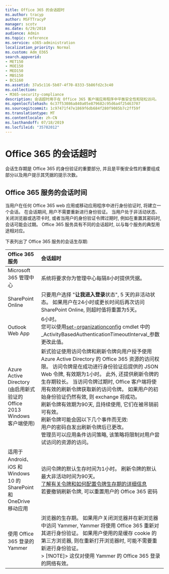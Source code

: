 ```yaml
---
title: Office 365 的会话超时
ms.author: tracyp
author: MSFTTracyP
manager: scotv
ms.date: 6/29/2018
audience: Admin
ms.topic: reference
ms.service: o365-administration
localization_priority: Normal
ms.custom: Adm_O365
search.appverid:
- MET150
- MOE150
- MED150
- MBS150
- BCS160
ms.assetid: 37a5c116-5b07-4f70-8333-5b86fd2c3c40
ms.collection:
- M365-security-compliance
description: 会话超时用于在 Office 365 客户端应用程序中平衡安全性和轻松访问。
ms.openlocfilehash: 6c37f53086a840a05e879682c95d6a4f25463707
ms.sourcegitcommit: 1c97471f47e1869f6db684f280f9085b7c2ff59f
ms.translationtype: MT
ms.contentlocale: zh-CN
ms.lasthandoff: 07/18/2019
ms.locfileid: "35782012"
---
```

# <a name="session-timeouts-for-office-365"></a>Office 365 的会话超时

会话生存期是 Office 365 的身份验证的重要部分, 并且是平衡安全性的重要组成部分以及用户提示其凭据的提示次数。
  
## <a name="session-times-for-office-365-services"></a>Office 365 服务的会话时间

当用户在任何 Office 365 web 应用或移动应用程序中进行身份验证时, 将建立一个会话。 在会话期间, 用户不需要重新进行身份验证。 当用户处于非活动状态、关闭浏览器或选项卡时, 或者当用户的身份验证令牌过期时, 例如在重置其密码时, 会话可能会过期。 Office 365 服务具有不同的会话超时, 以与每个服务的典型用途相对应。
  
下表列出了 Office 365 服务的会话生存期:
  
|**Office 365 服务**|**会话超时**|
|:-----|:-----|
|Microsoft 365 管理中心  <br/> |系统将要求你为管理中心每隔8小时提供凭据。  <br/> |
|SharePoint Online  <br/> |只要用户选择 "**让我进入登录**状态", 5 天的非活动状态。 如果用户在24小时或更长时间后再次访问 SharePoint Online, 则超时值将重置为5天。  <br/> |
|Outlook Web App  <br/> |6小时。  <br/> 您可以使用[set-organizationconfig](https://go.microsoft.com/fwlink/p/?LinkId=615378) cmdlet 中的_ActivityBasedAuthenticationTimeoutInterval_参数更改此值。  <br/> |
|Azure Active Directory  <br/> (由启用新式验证的 Office 2013 Windows 客户端使用)  <br/> | 新式验证使用访问令牌和刷新令牌向用户授予使用 Azure Active Directory 的 Office 365 资源的访问权限。 访问令牌是在成功进行身份验证后提供的 JSON Web 令牌, 有效期为1小时。 此外, 还提供刷新令牌的生存期较长。 当访问令牌过期时, Office 客户端将使用有效的刷新令牌获取新的访问令牌。 如果用户的初始身份验证仍然有效, 则 exchange 将成功。  <br/>  刷新令牌有效期为90天, 且持续使用, 它们在被吊销前可有效。  <br/>  刷新令牌可能会因以下几个事件而无效:  <br/>  用户的密码自发出刷新令牌后已更改。  <br/>  管理员可以应用条件访问策略, 该策略将限制对用户尝试访问的资源的访问。  <br/> |
|适用于 Android、iOS 和 Windows 10 的 SharePoint 和 OneDrive 移动应用  <br/> |访问令牌的默认生存时间为1小时。 刷新令牌的默认最大非活动时间为90天。  <br/> [了解有关令牌和如何配置令牌生存期的详细信息](https://docs.microsoft.com/en-us/azure/active-directory/active-directory-configurable-token-lifetimes) <br/> 若要撤销刷新令牌, 可以重置用户的 Office 365 密码  <br/> |
|使用 Office 365 登录的 Yammer  <br/> |浏览器的生存期。 如果用户关闭浏览器并在新浏览器中访问 Yammer, Yammer 将使用 Office 365 重新对其进行身份验证。 如果用户使用的是缓存 cookie 的第三方浏览器, 则在重新打开浏览器时, 可能不需要重新进行身份验证。  <br/> > [!NOTE]> 这仅对使用 Yammer 的 Office 365 登录的网络有效。           |
   

